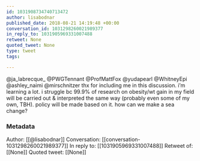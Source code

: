 ```yaml
---
id: 1031908734740713472
author: lisabodnar
published_date: 2018-08-21 14:19:48 +00:00
conversation_id: 1031298260021989377
in_reply_to: 1031905969331007488
retweet: None
quoted_tweet: None
type: tweet
tags:

---
```


@ja_labrecque_ @PWGTennant @ProfMattFox @yudapearl @WhitneyEpi @ashley_naimi @mirschnitzer thx for including me in this discussion. i’m learning a lot. i struggle bc 99.9% of research on obesity/wt gain in my field will be carried out &amp; interpreted the same way (probably even some of my own, TBH). policy will be made based on it. how can we make a sea change?

### Metadata

Author: [[@lisabodnar]]
Conversation: [[conversation-1031298260021989377]]
In reply to: [[1031905969331007488]]
Retweet of: [[None]]
Quoted tweet: [[None]]
